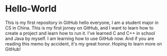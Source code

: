 # Hello-World
This is my first repository in GitHub
hello everyone, I am a student major in CS in China. This is my first jorney on GitHub, and I want to learn how to create a project 
and learn how to run it. I've learned C and C++ in school and Java by myself. I am learning how to use GitHub now. And if you are 
reading this memo by accident, it's my great honor. Hoping to learn more on GitHub!
